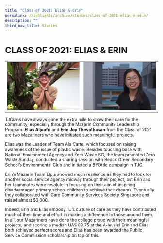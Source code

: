 ```yaml
---
title: "Class of 2021: Elias & Erin"
permalink: /highlights/archive/stories/class-of-2021-elias-n-erin/
description: ""
third_nav_title: Stories
---
```

# CLASS OF 2021: ELIAS & ERIN

|   |   |
|---|---|
| ![](/images/Archive/Stories/Elias.jpeg)  |  ![](/images/Archive/Stories/Erin.jpeg) |

TJCians have always gone the extra mile to show their care for the community, especially through the Mazarin Community Leadership Program. **Elias Aljoofri** and **Erin Joy Thevathasan** from the Class of 2021 are two Mazariners who have initiated such meaningful projects.

  

Elias was the Leader of Team Ala Carte, which focused on raising awareness of the issue of plastic waste. Besides touching base with National Environment Agency and Zero Waste SG, the team promoted Zero Waste Sunday, conducted a sharing session with Bedok Green Secondary School’s Environmental Club and initiated a BYOttle campaign in TJC.

  

Erin’s Mazarin Team Elpis showed much resilience as they had to look for another social service agency midway through their project, but Erin and her teammates were resolute in focusing on their aim of inspiring disadvantaged primary school children to achieve their dreams. Eventually they collaborated with Care Community Services Society Singapore and raised almost $3,000.

  

Indeed, Erin and Elias embody TJ’s culture of care as they have contributed much of their time and effort in making a difference to those around them. In all, our Mazariners have done the college proud with their meaningful projects, and scoring a median UAS 88.75 at the A-levels! Erin and Elias both achieved perfect scores and Elias has been awarded the Public Service Commission scholarship on top of this.
